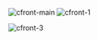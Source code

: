 ![cfront-main](https://github.com/user-attachments/assets/5cefb2f4-606e-4006-84c5-ba9711510515)
![cfront-1](https://github.com/user-attachments/assets/d86b73ea-b621-4657-b0dd-6d55657a002f)

![cfront-3](https://github.com/user-attachments/assets/34c0b664-6dde-4a2c-9baf-80013626db5d)
